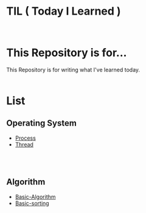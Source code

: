 TIL ( Today I Learned )
===

<br/>

# This Repository is for... 

This Repository is for writing what I've learned today.
<br><br>

# List

## Operating System

- [Process](https://github.com/Yu-Jaeyoung/TIL/blob/main/operating-system/Process.md)
- [Thread](https://github.com/Yu-Jaeyoung/TIL/blob/main/operating-system/Thread.md)

<br>
<br>

## Algorithm

- [Basic-Algorithm](https://github.com/Yu-Jaeyoung/TIL/blob/main/algorithm/Basic-algorithm.md)
- [Basic-sorting](https://github.com/Yu-Jaeyoung/TIL/blob/main/algorithm/Basic-sorting.md)